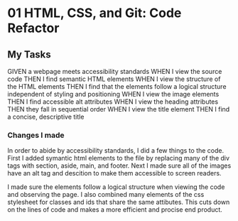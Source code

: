 # 01 HTML, CSS, and Git: Code Refactor


## My Tasks
GIVEN a webpage meets accessibility standards
WHEN I view the source code
THEN I find semantic HTML elements
WHEN I view the structure of the HTML elements
THEN I find that the elements follow a logical structure independent of styling and positioning
WHEN I view the image elements
THEN I find accessible alt attributes
WHEN I view the heading attributes
THEN they fall in sequential order
WHEN I view the title element
THEN I find a concise, descriptive title


### Changes I made
In order to abide by accessibility standards, I did a few things to the code. First I added symantic html elements to the file by replacing many of the div tags 
with section, aside, main, and footer. Next I made sure all of the images have an alt tag and descition to make them accessible to screen readers. 

I made sure the elements follow a logical structure when viewing the code and observing the page. I also combined many elements of the css stylesheet for classes
and ids that share the same attibutes. This cuts down on the lines of code and makes a more efficient and procise end product. 